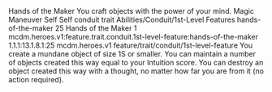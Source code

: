 <ability>
  <name>Hands of the Maker</name>
  <flavor>You craft objects with the power of your mind.</flavor>
  <keywords>
    <keyword>Magic</keyword>
  </keywords>
  <type>Maneuver</type>
  <distance>Self</distance>
  <target>Self</target>
  <metadata>
    <class>conduit</class>
    <feature_type>trait</feature_type>
    <file_dpath>Abilities/Conduit/1st-Level Features</file_dpath>
    <item_id>hands-of-the-maker</item_id>
    <item_index>25</item_index>
    <item_name>Hands of the Maker</item_name>
    <level>1</level>
    <scc>mcdm.heroes.v1:feature.trait.conduit.1st-level-feature:hands-of-the-maker</scc>
    <scdc>1.1.1:13.1.8.1:25</scdc>
    <source>mcdm.heroes.v1</source>
    <type>feature/trait/conduit/1st-level-feature</type>
  </metadata>
  <effects>
    <effect type="mundane">You create a mundane object of size 1S or smaller. You can maintain a number of objects created this way equal to your Intuition score. You can destroy an object created this way with a thought, no matter how far you are from it (no action required).</effect>
  </effects>
</ability>
